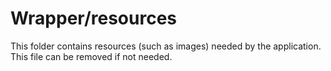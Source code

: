 # Wrapper/resources

This folder contains resources (such as images) needed by the application. This file can
be removed if not needed.
